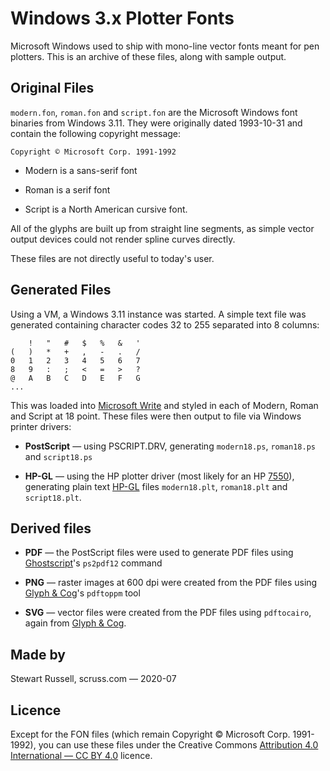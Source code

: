 # Windows 3.x Plotter Fonts

Microsoft Windows used to ship with mono-line vector fonts meant for
pen plotters. This is an archive of these files, along with sample
output.

## Original Files

`modern.fon`, `roman.fon` and `script.fon` are the Microsoft Windows font
binaries from Windows 3.11. They were originally dated 1993-10-31 and
contain the following copyright message:

    Copyright © Microsoft Corp. 1991-1992

* Modern is a sans-serif font

* Roman is a serif font

* Script is a North American cursive font.

All of the glyphs are built up from straight line segments, as simple
vector output devices could not render spline curves directly.

These files are not directly useful to today's user.

## Generated Files

Using a VM, a Windows 3.11 instance was started. A simple text file
was generated containing character codes 32 to 255 separated into 8
columns:

     	!	"	#	$	%	&	'
    (	)	*	+	,	-	.	/
    0	1	2	3	4	5	6	7
    8	9	:	;	<	=	>	?
    @	A	B	C	D	E	F	G
    ...

This was loaded into [Microsoft
Write](https://en.wikipedia.org/wiki/Microsoft_Write) and styled in
each of Modern, Roman and Script at 18 point. These files were then
output to file via Windows printer drivers:

* **PostScript** — using PSCRIPT.DRV, generating `modern18.ps`,
  `roman18.ps` and `script18.ps`

* **HP-GL** — using the HP plotter driver (most likely for an HP
  [7550](http://hpmuseum.net/display_item.php?hw=75)), generating plain
  text [HP-GL](https://en.wikipedia.org/wiki/HP-GL) files
  `modern18.plt`, `roman18.plt` and `script18.plt`.

## Derived files

* **PDF** — the PostScript files were used to generate PDF files using
  [Ghostscript](https://www.ghostscript.com/)'s `ps2pdf12` command
  
* **PNG** — raster images at 600 dpi were created from the PDF files
  using [Glyph & Cog](http://www.glyphandcog.com/)'s `pdftoppm` tool

* **SVG** — vector files were created from the PDF files using
  `pdftocairo`, again from [Glyph & Cog](http://www.glyphandcog.com/).
  
## Made by

Stewart Russell, scruss.com — 2020-07

## Licence

Except for the FON files (which remain Copyright © Microsoft
Corp. 1991-1992), you can use these files under the Creative Commons
[Attribution 4.0 International — CC BY
4.0](https://creativecommons.org/licenses/by/4.0/) licence.
